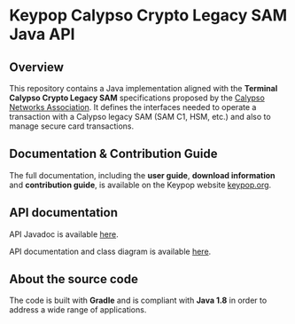 # Keypop Calypso Crypto Legacy SAM Java API

## Overview

This repository contains a Java implementation aligned with the **Terminal Calypso Crypto Legacy SAM** specifications
proposed by the [Calypso Networks Association](https://www.calypsonet.org). It defines the interfaces needed to operate 
a transaction with a Calypso legacy SAM (SAM C1, HSM, etc.) and also to manage secure card transactions.

## Documentation & Contribution Guide

The full documentation, including the **user guide**, **download information** and **contribution guide**, is available
on the Keypop website [keypop.org](https://keypop.org/).

## API documentation

API Javadoc is available [here](https://docs.keypop.org/keypop-calypso-crypto-legacysam-java-api).

API documentation and class diagram is available
[here](https://terminal-api.calypsonet.org/apis/calypsonet-terminal-calypso-crypto-legacysam-api/).

## About the source code

The code is built with **Gradle** and is compliant with **Java 1.8** in order to address a wide range of applications.

